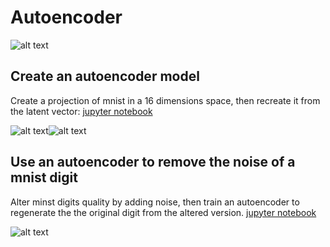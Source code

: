 # Autoencoder



![alt text](https://github.com/nakmuayFarang/start-with-MNIST/blob/master/img/autoencoder.jpg)


## Create an autoencoder model

Create a projection of mnist in a 16 dimensions space, then recreate it from the latent vector:
[jupyter notebook](https://github.com/nakmuayFarang/start-with-MNIST/blob/master/Keras/AutoEncoder/conv-autoencoder.ipynb)

![alt text](https://github.com/nakmuayFarang/start-with-MNIST/blob/master/img/autoenc_generated1.png)![alt text](https://github.com/nakmuayFarang/start-with-MNIST/blob/master/img/autoenc_generated2.png)

## Use an autoencoder to remove the noise of a mnist digit

Alter minst digits quality by adding noise, then train an autoencoder to regenerate the the original digit from the altered version.
[jupyter notebook](https://github.com/nakmuayFarang/start-with-MNIST/blob/master/Keras/AutoEncoder/DenoisingAutoEncoder.ipynb)

![alt text](https://github.com/nakmuayFarang/start-with-MNIST/blob/master/img/denoiser_generated1.png)
